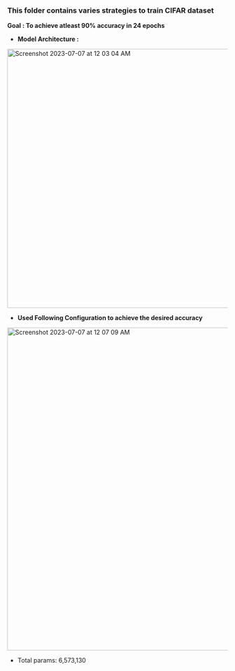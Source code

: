 ### This folder contains varies strategies to train CIFAR dataset

**Goal : To achieve atleast 90% accuracy in 24 epochs**

- **Model Architecture :**

<img width="593" alt="Screenshot 2023-07-07 at 12 03 04 AM" src="https://github.com/Sanket-DataEnt/groot/assets/25937235/5dabb2d3-b63b-410f-8b1f-7c1f7a9d53b9">


- **Used Following Configuration to achieve the desired accuracy**

<img width="739" alt="Screenshot 2023-07-07 at 12 07 09 AM" src="https://github.com/Sanket-DataEnt/groot/assets/25937235/ca8189ea-7292-4fd4-be03-53339c122e64">

- Total params: 6,573,130
